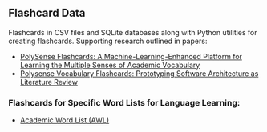 ## Flashcard Data
Flashcards in CSV files and SQLite databases along with Python utilities for creating flashcards.
Supporting research outlined in papers: 

- [PolySense Flashcards: A Machine-Learning-Enhanced Platform for Learning the Multiple Senses of Academic Vocabulary](https://www.academia.edu/82876397/PolySense_Flashcards_A_Machine_Learning_Enhanced_Platform_for_Learning_the_Multiple_Senses_of_Academic_Vocabulary)
- [Polysense Vocabulary Flashcards: Prototyping Software Architecture as Literature Review](https://www.academia.edu/69703798/Polysense_Vocabulary_Flashcards_Prototyping_Software_Architecture_as_Literature_Review)

### Flashcards for Specific Word Lists for Language Learning:

- [Academic Word List (AWL)](https://github.com/jonfernq/Flashcard-Data/tree/main/Academic-Word-List)
